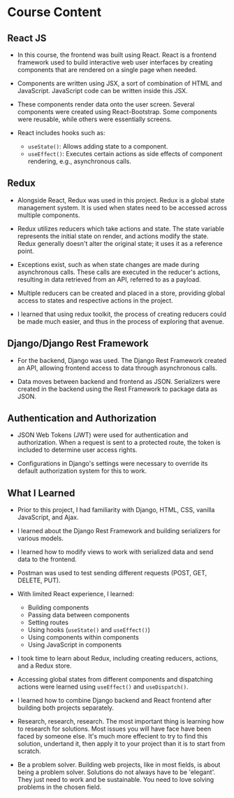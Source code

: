 # Course Content

## React JS
- In this course, the frontend was built using React. React is a frontend framework used to build interactive web user interfaces by creating components that are rendered on a single page when needed.

- Components are written using JSX, a sort of combination of HTML and JavaScript. JavaScript code can be written inside this JSX.

- These components render data onto the user screen. Several components were created using React-Bootstrap. Some components were reusable, while others were essentially screens.

- React includes hooks such as:
  - `useState()`: Allows adding state to a component.
  - `useEffect()`: Executes certain actions as side effects of component rendering, e.g., asynchronous calls.

## Redux
- Alongside React, Redux was used in this project. Redux is a global state management system. It is used when states need to be accessed across multiple components.

- Redux utilizes reducers which take actions and state. The state variable represents the initial state on render, and actions modify the state. Redux generally doesn't alter the original state; it uses it as a reference point.

- Exceptions exist, such as when state changes are made during asynchronous calls. These calls are executed in the reducer's actions, resulting in data retrieved from an API, referred to as a payload.

- Multiple reducers can be created and placed in a store, providing global access to states and respective actions in the project.

- I learned that using redux toolkit, the process of creating reducers could be made much easier, and thus in the process of exploring that avenue.

## Django/Django Rest Framework
- For the backend, Django was used. The Django Rest Framework created an API, allowing frontend access to data through asynchronous calls.

- Data moves between backend and frontend as JSON. Serializers were created in the backend using the Rest Framework to package data as JSON.

## Authentication and Authorization
- JSON Web Tokens (JWT) were used for authentication and authorization. When a request is sent to a protected route, the token is included to determine user access rights.

- Configurations in Django's settings were necessary to override its default authorization system for this to work.

## What I Learned
- Prior to this project, I had familiarity with Django, HTML, CSS, vanilla JavaScript, and Ajax.

- I learned about the Django Rest Framework and building serializers for various models.

- I learned how to modify views to work with serialized data and send data to the frontend.

- Postman was used to test sending different requests (POST, GET, DELETE, PUT).

- With limited React experience, I learned:
  - Building components
  - Passing data between components
  - Setting routes
  - Using hooks (`useState()` and `useEffect()`)
  - Using components within components
  - Using JavaScript in components

- I took time to learn about Redux, including creating reducers, actions, and a Redux store.

- Accessing global states from different components and dispatching actions were learned using `useEffect()` and `useDispatch()`.

- I learned how to combine Django backend and React frontend after building both projects separately.
  
- Research, research, research. The most important thing is learning how to research for solutions. Most issues you will have face
  have been faced by someone else. It's much more effecient to try to find this solution, undertand it, then apply it to your project
  than it is to start from scratch.

- Be a problem solver. Building web projects, like in most fields, is about being a problem solver. Solutions do not always have to be 
  'elegant'. They just need to work and be sustainable. You need to love solving problems in the chosen field.

